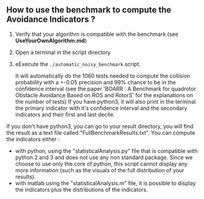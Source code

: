 ## How to use the benchmark to compute the Avoidance Indicators ?

1. Verify that your algorithm is compatible with the benchmark (see **UseYourOwnAlgorithm.md**)
2. Open a terminal in the script directory
3. eExecute the ``./automatic_noisy_benchmark`` script. 

	It will automatically do the 1060 tests needed to compute the collision probability with a +-0.05 precision and 99% chance to be in the confidence interval (see the paper 'BOARR : A Benchmark for quadrotor Obstacle Avoidance Based on ROS and RotorS' for the explanations on the number of tests)
	If you have python3, it will also print in the terminal the primary indicator with it's confidence interval and the secondary indicators and their first and last decile. 

If you don't have python3, you can go to your result directory, you will find the result as a text file called "FullBenchmarkResults.txt".
You can compute the indicators either :
- with python, using the "statisticalAnalysis.py" file that is compatible with python 2 and 3 and does not use any non standard package. 
	Since we choose to use only the core of python, this script cannot display any more information (such as the visuals of the full distribution of your results).
- with matlab using the "statisticalAnalysis.m" file, it is possible to display the indicators plus the distributions of the indicators.

